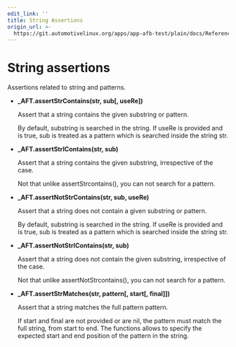 ```yaml
---
edit_link: ''
title: String Assertions
origin_url: >-
  https://git.automotivelinux.org/apps/app-afb-test/plain/docs/Reference/LuaUnitAssertionFunctions/3_StringAssertions.md?h=halibut
---
```


<!-- WARNING: This file is generated by fetch_docs.js using /home/boron/Documents/AGL/docs-webtemplate/site/_data/tocs/apis_services/halibut/app-afb-test-developer-guides-api-services-book.yml -->

# String assertions

Assertions related to string and patterns.

* **_AFT.assertStrContains(str, sub[, useRe])**

    Assert that a string contains the given substring or pattern.

    By default, substring is searched in the string. If useRe is provided and is
    true, sub is treated as a pattern which is searched inside the string str.

* **_AFT.assertStrIContains(str, sub)**

    Assert that a string contains the given substring, irrespective of the case.

    Not that unlike assertStrcontains(), you can not search for a pattern.

* **_AFT.assertNotStrContains(str, sub, useRe)**

    Assert that a string does not contain a given substring or pattern.

    By default, substring is searched in the string. If useRe is provided and is
    true, sub is treated as a pattern which is searched inside the string str.

* **_AFT.assertNotStrIContains(str, sub)**

    Assert that a string does not contain the given substring, irrespective of
    the case.

    Not that unlike assertNotStrcontains(), you can not search for a pattern.

* **_AFT.assertStrMatches(str, pattern[, start[, final]])**

    Assert that a string matches the full pattern pattern.

    If start and final are not provided or are nil, the pattern must match the
    full string, from start to end. The functions allows to specify the expected
    start and end position of the pattern in the string.
